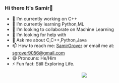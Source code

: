 ### Hi there It's Samir👋

- 🔭 I’m currently working on C++
- 🌱 I’m currently learning Python,ML
- 👯 I’m looking to collaborate on Machine Learning
- 🤔 I’m looking for help with 
- 💬 Ask me about C,C++,Python,Java
- 📫 How to reach me: [SamirGrover](www.linkedin.com/in/SamirGrover786) or email me at: sgrover9056@gmail.com
- 😄 Pronouns: He/Him
- ⚡ Fun fact: Still Exploring Life.

<div align="center">

![](https://komarev.com/ghpvc/?username=SamirGrover)

</div>
